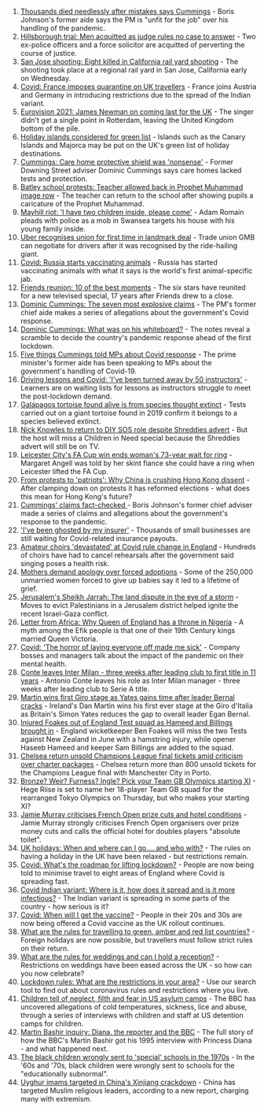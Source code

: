 1. [Thousands died needlessly after mistakes says Cummings](https://www.bbc.co.uk/news/uk-politics-57253578) - Boris Johnson's former aide says the PM is "unfit for the job" over his handling of the pandemic.
2. [Hillsborough trial: Men acquitted as judge rules no case to answer](https://www.bbc.co.uk/news/uk-england-merseyside-57172900) - Two ex-police officers and a force solicitor are acquitted of perverting the course of justice.
3. [San Jose shooting: Eight killed in California rail yard shooting](https://www.bbc.co.uk/news/world-us-canada-57260869) - The shooting took place at a regional rail yard in San Jose, California early on Wednesday.
4. [Covid: France imposes quarantine on UK travellers](https://www.bbc.co.uk/news/world-europe-57256859) - France joins Austria and Germany in introducing restrictions due to the spread of the Indian variant.
5. [Eurovision 2021: James Newman on coming last for the UK](https://www.bbc.co.uk/news/newsbeat-57252389) - The singer didn't get a single point in Rotterdam, leaving the United Kingdom bottom of the pile.
6. [Holiday islands considered for green list](https://www.bbc.co.uk/news/business-57254963) - Islands such as the Canary Islands and Majorca may be put on the UK's green list of holiday destinations.
7. [Cummings: Care home protective shield was 'nonsense'](https://www.bbc.co.uk/news/health-57259671) - Former Downing Street adviser Dominic Cummings says care homes lacked tests and protection.
8. [Batley school protests: Teacher allowed back in Prophet Muhammad image row](https://www.bbc.co.uk/news/uk-england-leeds-57261147) - The teacher can return to the school after showing pupils a caricature of the Prophet Muhammad.
9. [Mayhill riot: 'I have two children inside, please come'](https://www.bbc.co.uk/news/uk-wales-57258272) - Adam Romain pleads with police as a mob in Swansea targets his house with his young family inside.
10. [Uber recognises union for first time in landmark deal](https://www.bbc.co.uk/news/business-57254962) - Trade union GMB can negotiate for drivers after it was recognised by the ride-hailing giant.
11. [Covid: Russia starts vaccinating animals](https://www.bbc.co.uk/news/world-europe-57259961) - Russia has started vaccinating animals with what it says is the world's first animal-specific jab.
12. [Friends reunion: 10 of the best moments](https://www.bbc.co.uk/news/entertainment-arts-57120599) - The six stars have reunited for a new televised special, 17 years after Friends drew to a close.
13. [Dominic Cummings: The seven most explosive claims](https://www.bbc.co.uk/news/uk-politics-57254915) - The PM's former chief aide makes a series of allegations about the government's Covid response.
14. [Dominic Cummings: What was on his whiteboard?](https://www.bbc.co.uk/news/health-57254654) - The notes reveal a scramble to decide the country's pandemic response ahead of the first lockdown.
15. [Five things Cummings told MPs about Covid response](https://www.bbc.co.uk/news/uk-politics-57256538) - The prime minister's former aide has been speaking to MPs about the government's handling of Covid-19.
16. [Driving lessons and Covid: 'I've been turned away by 50 instructors'](https://www.bbc.co.uk/news/newsbeat-57242628) - Learners are on waiting lists for lessons as instructors struggle to meet the post-lockdown demand.
17. [Galápagos tortoise found alive is from species thought extinct](https://www.bbc.co.uk/news/world-latin-america-57253471) - Tests carried out on a giant tortoise found in 2019 confirm it belongs to a species believed extinct.
18. [Nick Knowles to return to DIY SOS role despite Shreddies advert](https://www.bbc.co.uk/news/entertainment-arts-57252829) - But the host will miss a Children in Need special because the Shreddies advert will still be on TV.
19. [Leicester City's FA Cup win ends woman's 73-year wait for ring](https://www.bbc.co.uk/news/uk-england-leicestershire-57241077) - Margaret Angell was told by her skint fiance she could have a ring when Leicester lifted the FA Cup.
20. [From protests to 'patriots': Why China is crushing Hong Kong dissent](https://www.bbc.co.uk/news/world-asia-57225142) - After clamping down on protests it has reformed elections - what does this mean for Hong Kong's future?
21. [Cummings' claims fact-checked ](https://www.bbc.co.uk/news/57254305) - Boris Johnson's former chief adviser made a series of claims and allegations about the government's response to the pandemic.
22. ['I've been ghosted by my insurer'](https://www.bbc.co.uk/news/business-57258456) - Thousands of small businesses are still waiting for Covid-related insurance payouts.
23. [Amateur choirs 'devastated' at Covid rule change in England](https://www.bbc.co.uk/news/entertainment-arts-57240510) - Hundreds of choirs have had to cancel rehearsals after the government said singing poses a health risk.
24. [Mothers demand apology over forced adoptions](https://www.bbc.co.uk/news/uk-57231621) - Some of the 250,000 unmarried women forced to give up babies say it led to a lifetime of grief.
25. [Jerusalem's Sheikh Jarrah: The land dispute in the eye of a storm](https://www.bbc.co.uk/news/world-middle-east-57243631) - Moves to evict Palestinians in a Jerusalem district helped ignite the recent Israel-Gaza conflict.
26. [Letter from Africa: Why Queen of England has a throne in Nigeria](https://www.bbc.co.uk/news/world-africa-57156148) - A myth among the Efik people is that one of their 19th Century kings married Queen Victoria.
27. [Covid: 'The horror of laying everyone off made me sick'](https://www.bbc.co.uk/news/uk-scotland-scotland-business-57160947) - Company bosses and managers talk about the impact of the pandemic on their mental health.
28. [Conte leaves Inter Milan - three weeks after leading club to first title in 11 years](https://www.bbc.co.uk/sport/football/57262232) - Antonio Conte leaves his role as Inter Milan manager - three weeks after leading club to Serie A title.
29. [Martin wins first Giro stage as Yates gains time after leader Bernal cracks](https://www.bbc.co.uk/sport/cycling/57249620) - Ireland's Dan Martin wins his first ever stage at the Giro d'Italia as Britain's Simon Yates reduces the gap to overall leader Egan Bernal.
30. [Injured Foakes out of England Test squad as Hameed and Billings brought in](https://www.bbc.co.uk/sport/cricket/57256555) - England wicketkeeper Ben Foakes will miss the two Tests against New Zealand in June with a hamstring injury, while opener Haseeb Hameed and keeper Sam Billings are added to the squad.
31. [Chelsea return unsold Champions League final tickets amid criticism over charter packages](https://www.bbc.co.uk/sport/football/57254818) - Chelsea return more than 800 unsold tickets for the Champions League final with Manchester City in Porto.
32. [Bronze? Weir? Furness? Ingle? Pick your Team GB Olympics starting XI](https://www.bbc.co.uk/sport/football/57258955) - Hege Riise is set to name her 18-player Team GB squad for the rearranged Tokyo Olympics on Thursday, but who makes your starting XI?
33. [Jamie Murray criticises French Open prize cuts and hotel conditions](https://www.bbc.co.uk/sport/tennis/57255852) - Jamie Murray strongly criticises French Open organisers over prize money cuts and calls the official hotel for doubles players "absolute toilet".
34. [UK holidays: When and where can I go.... and who with?](https://www.bbc.co.uk/news/explainers-52646738) - The rules on having a holiday in the UK have been relaxed - but restrictions remain.
35. [Covid: What's the roadmap for lifting lockdown?](https://www.bbc.co.uk/news/explainers-52530518) - People are now being told to minimise travel to eight areas of England where Covid is spreading fast.
36. [Covid Indian variant: Where is it, how does it spread and is it more infectious?](https://www.bbc.co.uk/news/health-57157496) - The Indian variant is spreading in some parts of the country - how serious is it?
37. [Covid: When will I get the vaccine?](https://www.bbc.co.uk/news/health-55045639) - People in their 20s and 30s are now being offered a Covid vaccine as the UK rollout continues.
38. [What are the rules for travelling to green, amber and red list countries?](https://www.bbc.co.uk/news/explainers-52544307) - Foreign holidays are now possible, but travellers must follow strict rules on their return.
39. [What are the rules for weddings and can I hold a reception?](https://www.bbc.co.uk/news/explainers-52811509) - Restrictions on weddings have been eased across the UK - so how can you now celebrate?
40. [Lockdown rules: What are the restrictions in your area?](https://www.bbc.co.uk/news/uk-54373904) - Use our search tool to find out about coronavirus rules and restrictions where you live.
41. [Children tell of neglect, filth and fear in US asylum camps](https://www.bbc.co.uk/news/world-us-canada-57149721) - The BBC has uncovered allegations of cold temperatures, sickness, lice and abuse, through a series of interviews with children and staff at US detention camps for children.
42. [Martin Bashir inquiry: Diana, the reporter and the BBC](https://www.bbc.co.uk/news/uk-56680229) - The full story of how the BBC's Martin Bashir got his 1995 interview with Princess Diana - and what happened next.
43. [The black children wrongly sent to 'special' schools in the 1970s](https://www.bbc.co.uk/news/uk-57099654) - In the '60s and '70s, black children were wrongly sent to schools for the "educationally subnormal".
44. [Uyghur imams targeted in China's Xinjiang crackdown](https://www.bbc.co.uk/news/world-asia-china-56986057) - China has targeted Muslim religious leaders, according to a new report, charging many with extremism.
